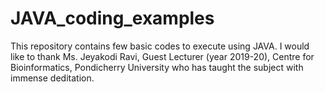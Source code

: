 # JAVA_coding_examples
This repository contains few basic codes to execute using JAVA.
I would like to thank Ms. Jeyakodi Ravi, Guest Lecturer (year 2019-20), Centre for Bioinformatics, Pondicherry University who has taught the subject with immense deditation.
